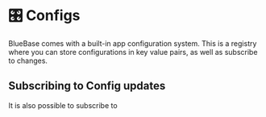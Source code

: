 # 🎛 Configs

BlueBase comes with a built-in app configuration system. This is a registry where you can store configurations in key value pairs, as well as subscribe to changes.

## Subscribing to Config updates

It is also possible to subscribe to


